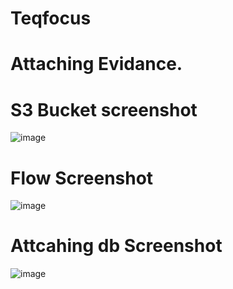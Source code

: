 # Teqfocus
# Attaching Evidance.
# S3 Bucket screenshot
![image](https://user-images.githubusercontent.com/29694061/147924541-d03a07fd-ad31-4738-bd3a-c28d93752f87.png)

# Flow Screenshot
![image](https://user-images.githubusercontent.com/29694061/147924226-b428fa82-b1f5-48e2-a03c-1bd139505158.png)

# Attcahing db Screenshot
![image](https://user-images.githubusercontent.com/29694061/147924434-8687819e-f8be-407f-a455-b8c4309825fb.png)

